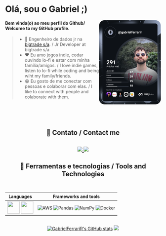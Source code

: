 <h1 align="left">Olá, sou o Gabriel ;) </h1>
<a href="https://app.daily.dev/gabrielferrarir"><img src="https://github.com/GabrielFerrariR/GabrielFerrariR/blob/main/devcard.svg" width="200" alt="Gabriel Ferrari's Dev Card"align="right"/></a>

<h4> Bem vinda(o) ao meu perfil do Github/ Welcome to my GitHub profile. </h4>

>* 📖 Engenheiro de dados jr na [bigtrade s/a](https://www.bigtrade.com.br/). / Jr Developer at bigtrade s/a
>* ❤️ Eu amo jogos indie, codar ouvindo lo-fi e estar com minha família/amigos. / I love indie games, listen to lo-fi while coding and being wiht my family/friends.
>* 😁 Eu gosto de me conectar com pessoas e colaborar com elas. / I like to connect with people and colaborate with them.

 <br/><br/><br/>

<h2 align="center"> 🤝 Contato / Contact me <h2>
 
<div align="center">
 <a href="https://www.linkedin.com/in/gabrielferrarir)">
  <img src="https://img.shields.io/badge/LinkedIn-0077B5?style=for-the-badge&logo=linkedin&logoColor=white">
 </a>
 <a href="mailto:gabrielferrari601@gmail.com">
  <img src="https://img.shields.io/badge/Gmail-D14836?style=for-the-badge&logo=gmail&logoColor=white">
 </a>
 <br/>
</div>  

<h2 align="center"> 📖 Ferramentas e tecnologias / Tools and Technologies </h2>
<br/>
  
<div align="center"> 

Languages | Frameworks and tools
|:----:|:----:|
<img src="https://cdn.jsdelivr.net/gh/devicons/devicon/icons/typescript/typescript-original.svg" width="40" height="40"/> <img src="https://cdn.jsdelivr.net/gh/devicons/devicon/icons/python/python-original.svg"  width="40" height="40" /> | ![AWS](https://img.shields.io/badge/AWS-%23FF9900.svg?style=for-the-badge&logo=amazon-aws&logoColor=white) ![Pandas](https://img.shields.io/badge/pandas-%23150458.svg?style=for-the-badge&logo=pandas&logoColor=white) ![NumPy](https://img.shields.io/badge/numpy-%23013243.svg?style=for-the-badge&logo=numpy&logoColor=white) ![Docker](https://img.shields.io/badge/docker-%230db7ed.svg?style=for-the-badge&logo=docker&logoColor=white) 
</div>  

<br/>
 
<div align="center">
<a href="http://www.github.com/GabrielFerrariR"><img src="https://github-readme-stats.vercel.app/api?username=GabrielFerrariR&show_icons=true&hide=&count_private=true&title_color=facc15&text_color=ffffff&icon_color=0891b2&bg_color=181824&hide_border=true&show_icons=true" alt="GabrielFerrariR's GitHub stats" width="45%"/></a> <a href="http://www.github.com/GabrielFerrariR"><img src="https://github-readme-stats.vercel.app/api/top-langs/?username=GabrielFerrariR&layout=compact&title_color=facc15&text_color=ffffff&icon_color=0891b2&bg_color=181824&hide_border=true" width="40%" /></a>   
</div>
</b>
